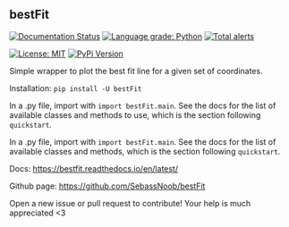 ## bestFit

[![Documentation Status](https://readthedocs.org/projects/pip/badge/?version=stable)](https://pip.pypa.io/en/stable/?badge=stable)
[![Language grade: Python](https://img.shields.io/lgtm/grade/python/g/sebass-but-ab/bestFit.svg?logo=lgtm&logoWidth=18)](https://lgtm.com/projects/g/sebass-but-ab/bestFit/context:python)
[![Total alerts](https://img.shields.io/lgtm/alerts/g/SebassNoob/bestFit.svg?logo=lgtm&logoWidth=18)](https://lgtm.com/projects/g/SebassNoob/bestFit/alerts/)

[![License: MIT](https://img.shields.io/badge/License-MIT-yellow.svg)](https://opensource.org/licenses/MIT)
[![PyPi Version](https://img.shields.io/pypi/v/bestFit.svg)](https://pypi.python.org/pypi/bestFit/)

Simple wrapper to plot the best fit line for a given set of coordinates.

Installation:
``pip install -U bestFit``

In a .py file, import with ``import bestFit.main``.
See the docs for the list of available classes and methods to use, which is the section following ``quickstart``.

In a .py file, import with ``import bestFit.main``.
See the docs for the list of available classes and methods, which is the section following ``quickstart``.

Docs: https://bestfit.readthedocs.io/en/latest/

Github page: https://github.com/SebassNoob/bestFit

Open a new issue or pull request to contribute! Your help is much appreciated <3


